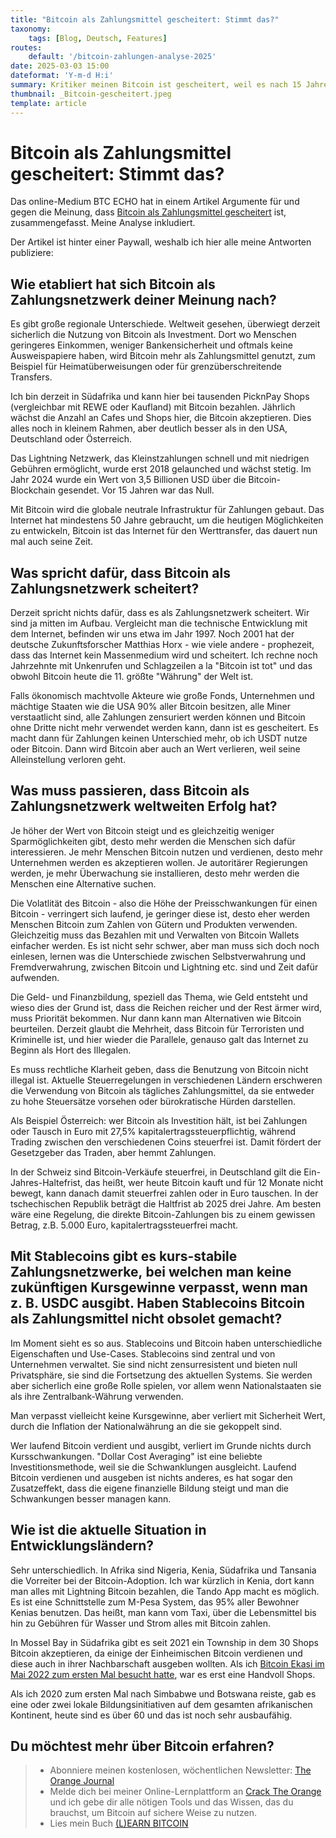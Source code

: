 ```yaml
---
title: "Bitcoin als Zahlungsmittel gescheitert: Stimmt das?"
taxonomy:
    tags: [Blog, Deutsch, Features]
routes:
    default: '/bitcoin-zahlungen-analyse-2025'
date: 2025-03-03 15:00
dateformat: 'Y-m-d H:i'
summary: Kritiker meinen Bitcoin ist gescheitert, weil es nach 15 Jahren nicht als Zahlungsmittel verwendet wird, hier meine Analyse.
thumbnail: _Bitcoin-gescheitert.jpeg
template: article
---
```


# Bitcoin als Zahlungsmittel gescheitert: Stimmt das?

Das online-Medium BTC ECHO hat in einem Artikel Argumente für und gegen die Meinung, dass [Bitcoin als Zahlungsmittel gescheitert](https://www.btc-echo.de/news/bitcoin-als-zahlungsmittel-gescheitert-warum-das-nicht-stimmt-202638/) ist, zusammengefasst. Meine Analyse inkludiert.

Der Artikel ist hinter einer Paywall, weshalb ich hier alle meine Antworten publiziere:

## Wie etabliert hat sich Bitcoin als Zahlungsnetzwerk deiner Meinung nach?

Es gibt große regionale Unterschiede. Weltweit gesehen, überwiegt derzeit sicherlich die Nutzung von Bitcoin als Investment. Dort wo Menschen geringeres Einkommen, weniger Bankensicherheit und oftmals keine Ausweispapiere haben, wird Bitcoin mehr als Zahlungsmittel genutzt, zum Beispiel für Heimatüberweisungen oder für grenzüberschreitende Transfers.

Ich bin derzeit in Südafrika und kann hier bei tausenden PicknPay Shops (vergleichbar mit REWE oder Kaufland) mit Bitcoin bezahlen. Jährlich wächst die Anzahl an Cafes und Shops hier, die Bitcoin akzeptieren. Dies alles noch in kleinem Rahmen, aber deutlich besser als in den USA, Deutschland oder Österreich. 

Das Lightning Netzwerk, das Kleinstzahlungen schnell und mit niedrigen Gebühren ermöglicht, wurde erst 2018 gelaunched und wächst stetig. Im Jahr 2024 wurde ein Wert von 3,5 Billionen USD über die Bitcoin-Blockchain gesendet. Vor 15 Jahren war das Null. 

Mit Bitcoin wird die globale neutrale Infrastruktur für Zahlungen gebaut. Das Internet hat mindestens 50 Jahre gebraucht, um die heutigen Möglichkeiten zu entwickeln, Bitcoin ist das Internet für den Werttransfer, das dauert nun mal auch seine Zeit.

## Was spricht dafür, dass Bitcoin als Zahlungsnetzwerk scheitert?

Derzeit spricht nichts dafür, dass es als Zahlungsnetzwerk scheitert. Wir sind ja mitten im Aufbau. Vergleicht man die technische Entwicklung mit dem Internet, befinden wir uns etwa im Jahr 1997. Noch 2001 hat der deutsche Zukunftsforscher Matthias Horx - wie viele andere - prophezeit, dass das Internet kein Massenmedium wird und scheitert. Ich rechne noch Jahrzehnte mit Unkenrufen und Schlagzeilen a la "Bitcoin ist tot" und das obwohl Bitcoin heute die 11. größte "Währung" der Welt ist.

Falls ökonomisch machtvolle Akteure wie große Fonds, Unternehmen und mächtige Staaten wie die USA 90% aller Bitcoin besitzen, alle Miner verstaatlicht sind, alle Zahlungen zensuriert werden können und Bitcoin ohne Dritte nicht mehr verwendet werden kann, dann ist es gescheitert. Es macht dann für Zahlungen keinen Unterschied mehr, ob ich USDT nutze oder Bitcoin. Dann wird Bitcoin aber auch an Wert verlieren, weil seine Alleinstellung verloren geht. 

## Was muss passieren, dass Bitcoin als Zahlungsnetzwerk weltweiten Erfolg hat?

Je höher der Wert von Bitcoin steigt und es gleichzeitig weniger Sparmöglichkeiten gibt, desto mehr werden die Menschen sich dafür interessieren. Je mehr Menschen Bitcoin nutzen und verdienen, desto mehr Unternehmen werden es akzeptieren wollen. Je autoritärer Regierungen werden, je mehr Überwachung sie installieren, desto mehr werden die Menschen eine Alternative suchen.

Die Volatlität des Bitcoin - also die Höhe der Preisschwankungen für einen Bitcoin - verringert sich laufend, je geringer diese ist, desto eher werden Menschen Bitcoin zum Zahlen von Gütern und Produkten verwenden. Gleichzeitig muss das Bezahlen mit und Verwalten von Bitcoin Wallets einfacher werden. Es ist nicht sehr schwer, aber man muss sich doch noch einlesen, lernen was die Unterschiede zwischen Selbstverwahrung und Fremdverwahrung, zwischen Bitcoin und Lightning etc. sind und Zeit dafür aufwenden. 

Die Geld- und Finanzbildung, speziell das Thema, wie Geld entsteht und wieso dies der Grund ist, dass die Reichen reicher und der Rest ärmer wird, muss Priorität bekommen. Nur dann kann man Alternativen wie Bitcoin beurteilen. Derzeit glaubt die Mehrheit, dass Bitcoin für Terroristen und Kriminelle ist, und hier wieder die Parallele, genauso galt das Internet zu Beginn als Hort des Illegalen.

Es muss rechtliche Klarheit geben, dass die Benutzung von Bitcoin nicht illegal ist. Aktuelle Steuerregelungen in verschiedenen Ländern erschweren die Verwendung von Bitcoin als tägliches Zahlungsmittel, da sie entweder zu hohe Steuersätze vorsehen oder bürokratische Hürden darstellen.   

Als Beispiel Österreich: wer Bitcoin als Investition hält, ist bei Zahlungen oder Tausch in Euro mit 27,5% kapitalertragssteuerpflichtig, während Trading zwischen den verschiedenen Coins steuerfrei ist. Damit fördert der Gesetzgeber das Traden, aber hemmt Zahlungen.  

In der Schweiz sind Bitcoin-Verkäufe steuerfrei, in Deutschland gilt die Ein-Jahres-Haltefrist, das heißt, wer heute Bitcoin kauft und für 12 Monate nicht bewegt, kann danach damit steuerfrei zahlen oder in Euro tauschen. In der tschechischen Republik beträgt die Haltfrist ab 2025 drei Jahre. Am besten wäre eine Regelung, die direkte Bitcoin-Zahlungen bis zu einem gewissen Betrag, z.B. 5.000 Euro, kapitalertragssteuerfrei macht.


## Mit Stablecoins gibt es kurs-stabile Zahlungsnetzwerke, bei welchen man keine zukünftigen Kursgewinne verpasst, wenn man z. B. USDC ausgibt. Haben Stablecoins Bitcoin als Zahlungsmittel nicht obsolet gemacht?

Im Moment sieht es so aus. Stablecoins und Bitcoin haben unterschiedliche Eigenschaften und Use-Cases. Stablecoins sind zentral und von Unternehmen verwaltet. Sie sind nicht zensurresistent und bieten null Privatsphäre, sie sind die Fortsetzung des aktuellen Systems. Sie werden aber sicherlich eine große Rolle spielen, vor allem wenn Nationalstaaten sie als ihre Zentralbank-Währung verwenden.

Man verpasst vielleicht keine Kursgewinne, aber verliert mit Sicherheit Wert, durch die Inflation der Nationalwährung an die sie gekoppelt sind.

Wer laufend Bitcoin verdient und ausgibt, verliert im Grunde nichts durch Kursschwankungen. "Dollar Cost Averaging" ist eine beliebte Investitionsmethode, weil sie die Schwanklungen ausgleicht. Laufend Bitcoin verdienen und ausgeben ist nichts anderes, es hat sogar den Zusatzeffekt, dass die eigene finanzielle Bildung steigt und man die Schwankungen besser managen kann.

## Wie ist die aktuelle Situation in Entwicklungsländern?

Sehr unterschiedlich. In Afrika sind Nigeria, Kenia, Südafrika und Tansania die Vorreiter bei der Bitcoin-Adoption. Ich war kürzlich in Kenia, dort kann man alles mit Lightning Bitcoin bezahlen, die Tando App macht es möglich. Es ist eine Schnittstelle zum M-Pesa System, das 95% aller Bewohner Kenias benutzen. Das heißt, man kann vom Taxi, über die Lebensmittel bis hin zu Gebühren für Wasser und Strom alles mit Bitcoin zahlen. 

In Mossel Bay in Südafrika gibt es seit 2021 ein Township in dem 30 Shops Bitcoin akzeptieren, da einige der Einheimischen Bitcoin verdienen und diese auch in ihrer Nachbarschaft ausgeben wollten. Als ich [Bitcoin Ekasi im Mai 2022 zum ersten Mal besucht hatte](https://anitaposch.com/ard-betastories), war es erst eine Handvoll Shops.

Als ich 2020 zum ersten Mal nach Simbabwe und Botswana reiste, gab es eine oder zwei lokale Bildungsinitiativen auf dem gesamten afrikanischen Kontinent, heute sind es über 60 und das ist noch sehr ausbaufähig. 


## Du möchtest mehr über Bitcoin erfahren? 

> * Abonniere meinen kostenlosen, wöchentlichen Newsletter: [The Orange Journal](https://anita.link/news)
> * Melde dich bei meiner Online-Lernplattform an [Crack The Orange](https://cracktheorange.com) und ich gebe dir alle nötigen Tools und das Wissen, das du brauchst, um Bitcoin auf sichere Weise zu nutzen.
> * Lies mein Buch [(L)EARN BITCOIN](https://learnbitcoin.link/)


